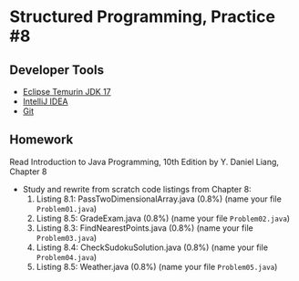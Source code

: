 Structured Programming, Practice #8
===================================

## Developer Tools

* [Eclipse Temurin JDK 17](https://adoptium.net)
* [IntelliJ IDEA](https://www.jetbrains.com/idea/download)
* [Git](https://git-scm.com)

## Homework

Read Introduction to Java Programming, 10th Edition by Y. Daniel Liang, Chapter 8

* Study and rewrite from scratch code listings from Chapter 8:
  1. Listing 8.1: PassTwoDimensionalArray.java (0.8%) (name your file `Problem01.java`)
  2. Listing 8.5: GradeExam.java (0.8%) (name your file `Problem02.java`)
  3. Listing 8.3: FindNearestPoints.java (0.8%) (name your file `Problem03.java`)
  4. Listing 8.4: CheckSudokuSolution.java (0.8%) (name your file `Problem04.java`)
  5. Listing 8.5: Weather.java (0.8%) (name your file `Problem05.java`)

